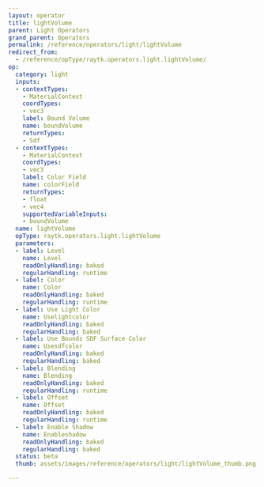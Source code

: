 ```yaml
---
layout: operator
title: lightVolume
parent: Light Operators
grand_parent: Operators
permalink: /reference/operators/light/lightVolume
redirect_from:
  - /reference/opType/raytk.operators.light.lightVolume/
op:
  category: light
  inputs:
  - contextTypes:
    - MaterialContext
    coordTypes:
    - vec3
    label: Bound Volume
    name: boundVolume
    returnTypes:
    - Sdf
  - contextTypes:
    - MaterialContext
    coordTypes:
    - vec3
    label: Color Field
    name: colorField
    returnTypes:
    - float
    - vec4
    supportedVariableInputs:
    - boundVolume
  name: lightVolume
  opType: raytk.operators.light.lightVolume
  parameters:
  - label: Level
    name: Level
    readOnlyHandling: baked
    regularHandling: runtime
  - label: Color
    name: Color
    readOnlyHandling: baked
    regularHandling: runtime
  - label: Use Light Color
    name: Uselightcolor
    readOnlyHandling: baked
    regularHandling: baked
  - label: Use Bounds SDF Surface Color
    name: Usesdfcolor
    readOnlyHandling: baked
    regularHandling: baked
  - label: Blending
    name: Blending
    readOnlyHandling: baked
    regularHandling: runtime
  - label: Offset
    name: Offset
    readOnlyHandling: baked
    regularHandling: runtime
  - label: Enable Shadow
    name: Enableshadow
    readOnlyHandling: baked
    regularHandling: baked
  status: beta
  thumb: assets/images/reference/operators/light/lightVolume_thumb.png

---
```

